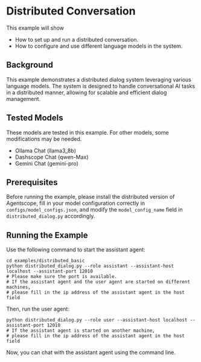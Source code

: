 # Distributed Conversation

This example will show
- How to set up and run a distributed conversation.
- How to configure and use different language models in the system.

## Background

This example demonstrates a distributed dialog system leveraging various language models. The system is designed to handle conversational AI tasks in a distributed manner, allowing for scalable and efficient dialog management.

## Tested Models

These models are tested in this example. For other models, some modifications may be needed.
- Ollama Chat (llama3_8b)
- Dashscope Chat (qwen-Max)
- Gemini Chat (gemini-pro)

## Prerequisites

Before running the example, please install the distributed version of Agentscope, fill in your model configuration correctly in `configs/model_configs.json`, and modify the `model_config_name` field in `distributed_dialog.py` accordingly.

## Running the Example
Use the following command to start the assistant agent:

```
cd examples/distributed_basic
python distributed_dialog.py --role assistant --assistant-host localhost --assistant-port 12010
# Please make sure the port is available.
# If the assistant agent and the user agent are started on different machines,
# please fill in the ip address of the assistant agent in the host field
```

Then, run the user agent:

```
python distributed_dialog.py --role user --assistant-host localhost --assistant-port 12010
# If the assistant agent is started on another machine,
# please fill in the ip address of the assistant agent in the host field
```

Now, you can chat with the assistant agent using the command line.